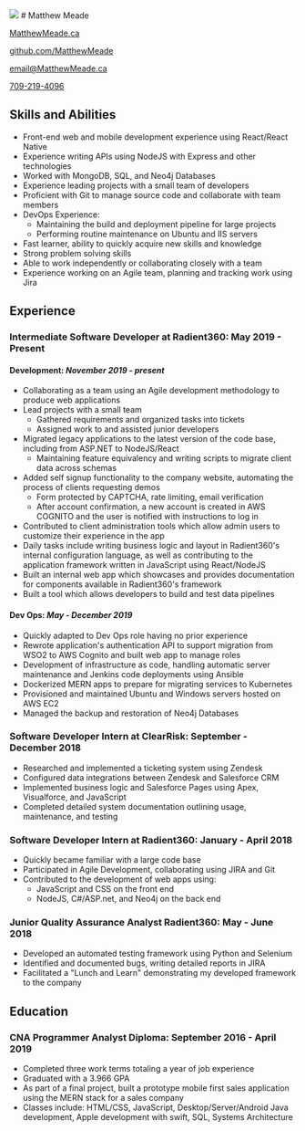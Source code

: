 <img id ="QR_CODE" src="https://cdn.matthewmeade.ca/portfolio/SITE_QR.png" />
# Matthew Meade

<div id="headerLinks">

[MatthewMeade.ca](https://MatthewMeade.ca)

[github.com/MatthewMeade](https://github.com/MatthewMeade/)

[email@MatthewMeade.ca](mailto:email@MatthewMeade.ca)

[709-219-4096](tel:709-219-4096)

</div>

## Skills and Abilities

-  Front-end web and mobile development experience using React/React Native
-  Experience writing APIs using NodeJS with Express and other technologies
-  Worked with MongoDB, SQL, and Neo4j Databases
-  Experience leading projects with a small team of developers
-  Proficient with Git to manage source code and collaborate with team members
-  DevOps Experience:
    - Maintaining the build and deployment pipeline for large projects 
    - Performing routine maintenance on Ubuntu and IIS servers
-  Fast learner, ability to quickly acquire new skills and knowledge
-  Strong problem solving skills
-  Able to work independently or collaborating closely with a team
-  Experience working on an Agile team, planning and tracking work using Jira

 
## Experience

### Intermediate Software Developer at Radient360: May 2019 - Present

#### Development: _November 2019 - present_

-   Collaborating as a team using an Agile development methodology to produce web applications
-   Lead projects with a small team
    -   Gathered requirements and organized tasks into tickets
    -   Assigned work to and assisted junior developers
-   Migrated legacy applications to the latest version of the code base, including from ASP.NET to NodeJS/React
    - Maintaining feature equivalency and writing scripts to migrate client data across schemas
-   Added self signup functionality to the company website, automating the process of clients requesting demos
    - Form protected by CAPTCHA, rate limiting, email verification
    - After account confirmation, a new account is created in AWS COGNITO and the user is notified with instructions to log in
-   Contributed to client administration tools which allow admin users to customize their experience in the app
-   Daily tasks include writing business logic and layout in Radient360's internal configuration language, as well as contributing to the application framework written in JavaScript using React/NodeJS
-   Built an internal web app which showcases and provides documentation for components available in Radient360's framework
-   Built a tool which allows developers to build and test data pipelines
####  Dev Ops: _May - December 2019_

-   Quickly adapted to Dev Ops role having no prior experience
-   Rewrote application's authentication API to support migration from WSO2 to AWS Cognito and built web app to manage roles
-   Development of infrastructure as code, handling automatic server maintenance and Jenkins code deployments using Ansible
-   Dockerized MERN apps to prepare for migrating services to Kubernetes
-   Provisioned and maintained Ubuntu and Windows servers hosted on AWS EC2
-   Managed the backup and restoration of Neo4j Databases

### Software Developer Intern at ClearRisk: September - December 2018

-   Researched and implemented a ticketing system using Zendesk
-   Configured data integrations between Zendesk and Salesforce CRM
-   Implemented business logic and Salesforce Pages using Apex, Visualforce, and JavaScript
-   Completed detailed system documentation outlining usage, maintenance, and testing

### Software Developer Intern at Radient360: January - April 2018

-   Quickly became familiar with a large code base
-   Participated in Agile Development, collaborating using JIRA and Git
-   Contributed to the development of web apps using:
    -   JavaScript and CSS on the front end
    -   NodeJS, C#/ASP.net, and Neo4j on the back end

### Junior Quality Assurance Analyst Radient360: May - June 2018

-   Developed an automated testing framework using Python and Selenium
-   Identified and documented bugs, writing detailed reports in JIRA
-   Facilitated a "Lunch and Learn" demonstrating my developed framework to the company

## Education

### CNA Programmer Analyst Diploma: September 2016 - April 2019

-   Completed three work terms totaling a year of job experience
-   Graduated with a 3.966 GPA
-   As part of a final project, built a prototype mobile first sales application using the MERN stack for a sales company
-   Classes include: HTML/CSS, JavaScript, Desktop/Server/Android Java development, Apple development with swift, SQL, Systems Architecture